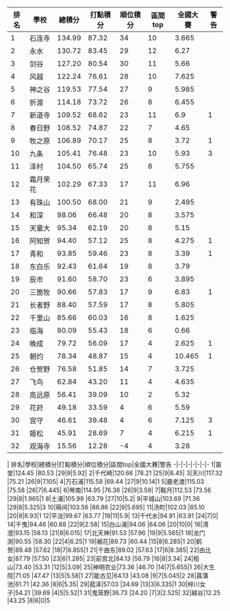 排名|學校|總積分|打點積分|順位積分|區間top|全國大賽|警告
-|-|-|-|-|-|-|-
1|石连寺|134.99 |87.32 |34|10|3.665|
2|永水|130.72 |83.45 |29|12|6.27|
3|剑谷|127.20 |80.54 |30|11|5.66|
4|风越|122.24 |76.61 |28|10|7.625|
5|神之谷|119.53 |77.54 |27|9|5.985|
6|折渡|114.18 |73.72 |26|8|6.455|
7|新道寺|109.52 |68.62 |23|11|6.9|1
8|春日野|108.52 |74.87 |22|7|4.65|
9|牧之原|106.89 |70.17 |25|8|3.72|1
10|九条|105.41 |76.48 |23|10|5.93|3
11|泽村|104.50 |65.74 |25|8|5.755|
12|霜月荣花|102.29 |67.33 |17|11|6.96|
13|有珠山|100.50 |68.00 |21|9|2.495|
14|和深|98.06 |66.48 |20|8|3.575|
15|天童大|95.34 |62.19 |20|8|5.15|
16|阿知贺|94.40 |57.12 |25|8|4.275|1
17|青和|93.85 |59.46 |23|8|3.39|1
18|东白乐|92.43 |61.64 |19|8|3.79|
19|辰市|91.60 |58.70 |23|6|3.895|
20|三箇牧|90.66 |57.83 |17|9|6.83|1
21|长者野|88.40 |57.59 |17|8|5.805|
22|千里山|85.66 |60.03 |16|8|1.625|
23|临海|80.09 |55.43 |18|6|0.66|
24|晚成|79.72 |56.09 |17|4|2.625|1
25|朝灼|78.34 |48.87 |15|4|10.465|1
26|仓贺野|76.58 |51.85 |14|7|3.725|
27|飞鸟|62.84 |43.20 |11|4|4.635|
28|高远原|56.41 |39.09 |10|2|5.32|
29|花莳|49.18 |33.59 |4|6|5.59|
30|宫守|46.61 |39.48 |4|6|7.125|3
31|姬松|45.91 |28.69 |7|4|6.215|1
32|观海寺|15.56 |12.28 |-4|4|3.28|
|
排名|學校|總積分|打點積分|順位積分|區間top|全國大賽|警告
-|-|-|-|-|-|-|-
1|笛堂|124.45 |80.53 |29|9|5.92|
2|千代崎|120.66 |78.21 |25|9|8.45|
3|天川|117.32 |75.21 |26|9|7.105|
4|万石浦|115.58 |69.44 |27|9|10.14|1
5|鹿老渡|115.03 |75.58 |26|7|6.445|
6|琴南|114.95 |76.36 |26|9|3.59|
7|鞍月|112.53 |73.56 |29|8|1.965|1
8|土浦|105.99 |63.79 |27|10|5.2|
9|平城山|103.69 |71.36 |29|8|5.325|3
10|萌间|103.56 |66.86 |22|9|5.695|
11|汤町|102.03 |65.10 |20|8|8.93|1
12|平泷|99.67 |63.77 |19|11|5.9|
13|千代水|94.91 |63.91 |24|7|0|
14|千曳|94.46 |60.88 |22|9|2.58|
15|白山浦|94.06 |64.06 |20|10|0|
16|清澄|93.15 |58.13 |21|8|6.015|
17|北天神|91.53 |57.96 |19|9|5.565|1
18|龙门渕|90.55 |58.30 |22|4|6.25|1
19|裾花|89.73 |60.44 |15|8|6.285|1
20|鹤贺|89.48 |57.62 |18|7|6.855|1
21|千曲东|89.02 |57.63 |17|6|8.385|
22|由比女|87.79 |57.50 |23|6|1.285|
23|前宫北|84.13 |56.79 |16|8|3.34|
24|栢山|73.40 |53.31 |12|5|3.09|
25|神明农业|73.36 |46.70 |14|7|5.655|1
26|大生院|71.05 |47.47 |13|5|5.58|1
27|能古见|64.13 |43.08 |9|7|5.045|2
28|菖蒲池|61.71 |42.36 |8|6|5.35|
29|菰泽|57.03 |34.69 |13|3|6.335|1
30|梓川女子|54.21 |39.69 |4|5|5.52|1
31|鬼笼野|36.73 |24.20 |7|3|2.525|
32|越谷|12.25 |43.25 |8|6|0|5
